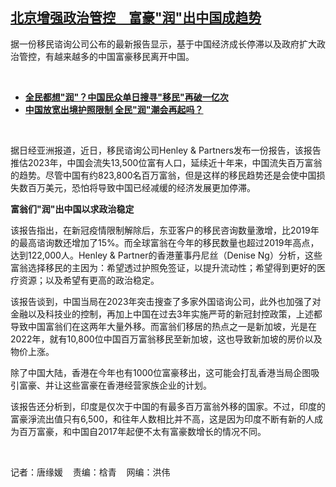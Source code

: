 <!--1686763500000-->
[北京增强政治管控　富豪"润"出中国成趋势](https://www.rfa.org/mandarin/yataibaodao/shehui/tj1-06142023130553.html)
------

<p><span style="font-weight: 400;">据一份移民谘询公司公布的最新报告显示，基于中国经济成长停滞以及政府扩大政治管控，有越来越多的中国富豪移民离开中国。</span></p><p><span class="result-title"> </span></p><ul><li><a href="https://www.rfa.org/mandarin/Xinwen/3-12082022093910.html"><strong>全民都想"润"？中国民众单日搜寻"移民"再破一亿次</strong></a></li><li><strong><a href="https://www.rfa.org/mandarin/yataibaodao/huanjing/kw-12272022140923.html">中国放宽出境护照限制 全民"润"潮会再起吗？</a></strong></li></ul><p><span class="result-title"> </span></p><p><span style="font-weight: 400;">据日经亚洲报道，近日，移民谘询公司Henley &amp; Partners发布一份报告，该报告推估2023年，中国会流失13,500位富有人口，延续近十年来，中国流失百万富翁的趋势。尽管中国有约823,800名百万富翁，但是这样的移民趋势还是会使中国损失数百万美元，恐怕将导致中国已经减缓的经济发展更加停滞。</span></p><p><b>富翁们"润"出中国以求政治稳定</b></p><p><span style="font-weight: 400;">该报告指出，在新冠疫情限制解除后，东亚客户的移民咨询数量激增，比2019年的最高谘询数还增加了15%。而全球富翁在今年的移民数量也超过2019年高点，达到122,000人。Henley &amp; Partner的香港董事丹尼丝（Denise Ng）分析，这些富翁选择移民的主因为：希望透过护照免签证，以提升流动性；希望得到更好的医疗资源；以及希望有更高的政治稳定。</span></p><p><span style="font-weight: 400;">该报告谈到，中国当局在2023年突击搜查了多家外国谘询公司，此外也加强了对金融以及科技业的控制，再加上中国在过去3年实施严苛的新冠封控政策，上述都导致中国富翁们在这两年大量外移。而富翁们移居的热点之一是新加坡，光是在2022年，就有10,800位中国百万富翁移民至新加坡，这也导致新加坡的房价以及物价上涨。</span></p><p><span style="font-weight: 400;">除了中国大陆，香港在今年也有1000位富豪移出，这可能会打乱香港当局企图吸引富豪、并让这些富豪在香港经营家族企业的计划。</span></p><p><span style="font-weight: 400;">该报告还分析到，印度是仅次于中国的有最多百万富翁外移的国家。不过，印度的富豪淨流出值只有6,500，和往年人数相比并不高，这是因为印度不断有新的人成为百万富豪，和中国自2017年起便不太有富豪数增长的情况不同。</span></p><p><span class="result-title"> </span></p><p><span style="font-weight: 400;">记者：唐缘媛    责编：梒青    网编：洪伟</span></p>
